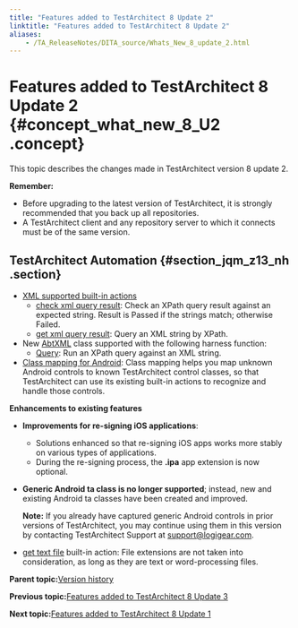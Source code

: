 ```yaml
--- 
title: "Features added to TestArchitect 8 Update 2"
linktitle: "Features added to TestArchitect 8 Update 2"
aliases: 
    - /TA_ReleaseNotes/DITA_source/Whats_New_8_update_2.html
---
```

# Features added to TestArchitect 8 Update 2 {#concept_what_new_8_U2 .concept}

This topic describes the changes made in TestArchitect version 8 update 2.

**Remember:**

-   Before upgrading to the latest version of TestArchitect, it is strongly recommended that you back up all repositories.
-   A TestArchitect client and any repository server to which it connects must be of the same version.

## TestArchitect Automation {#section_jqm_z13_nh .section}

-   [XML supported built-in actions](../../TA_Automation/Topics/bia_XML.html)
    -   [check xml query result](../../TA_Automation/Topics/bia_check_xml_query_result.html): Check an XPath query result against an expected string. Result is Passed if the strings match; otherwise Failed.
    -   [get xml query result](../../TA_Automation/Topics/bia_get_xml_query_result.html): Query an XML string by XPath.
-   New [AbtXML](../../TA_Automation/Topics/abt_AbtXML.html) class supported with the following harness function:
    -   [Query](../../TA_Automation/Topics/abt_Query.html): Run an XPath query against an XML string.
-   [Class mapping for Android](../../TA_Help/Topics/Class_mapping.html): Class mapping helps you map unknown Android controls to known TestArchitect control classes, so that TestArchitect can use its existing built-in actions to recognize and handle those controls.

**Enhancements to existing features**

-   **Improvements for re-signing iOS applications**:
    -   Solutions enhanced so that re-signing iOS apps works more stably on various types of applications.
    -   During the re-signing process, the **.ipa** app extension is now optional.
-   **Generic Android ta class is no longer supported**; instead, new and existing Android ta classes have been created and improved.

    **Note:** If you already have captured generic Android controls in prior versions of TestArchitect, you may continue using them in this version by contacting TestArchitect Support at [support@logigear.com](mailto:support@logigear.com).

-   [get text file](../../TA_Automation/Topics/bia_get_text_file.html) built-in action: File extensions are not taken into consideration, as long as they are text or word-processing files.

**Parent topic:**[Version history](../../TA_ReleaseNotes/DITA_source/Version_History.html)

**Previous topic:**[Features added to TestArchitect 8 Update 3](../../TA_ReleaseNotes/DITA_source/Whats_New_8_update_3.html)

**Next topic:**[Features added to TestArchitect 8 Update 1](../../TA_ReleaseNotes/DITA_source/Whats_New_8_update_1.html)

